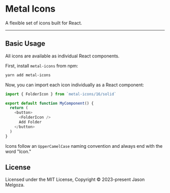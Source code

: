 # Metal Icons

A flexible set of icons built for React.

---

## Basic Usage

All icons are available as individual React components.

First, install `metal-icons` from npm:

```bash
yarn add metal-icons
```

Now, you can import each icon individually as a React component:

```javascript
import { FolderIcon } from `metal-icons/16/solid`

export default function MyComponent() {
  return (
    <button>
      <FolderIcon />
      Add Folder
    </button>
  )
}
```

Icons follow an `UpperCamelCase` naming convention and always end with the word "Icon."

## License

Licensed under the MIT License, Copyright © 2023-present Jason Melgoza.
